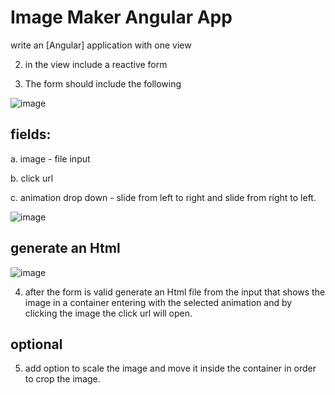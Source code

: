 # Image Maker Angular App

write an [Angular] application with one view

2. in the view include a reactive form

3. The form should include the following

![image](https://user-images.githubusercontent.com/80046909/193937984-92b58bb6-74aa-435a-8aec-0e6f184f056f.png)


## fields:

a. image - file input

b. click url

c. animation drop down - slide from left to right and slide from right to left.

![image](https://user-images.githubusercontent.com/80046909/193938197-abb259b3-8c85-4863-aba3-a6f1cdb4d891.png)


## generate an Html

![image](https://user-images.githubusercontent.com/80046909/193938441-63d59e95-98b3-4c26-89e7-76ef5d347d5e.png)


4. after the form is valid generate an Html file from the input that shows the image in a
   container entering with the selected animation and by clicking the image the click url will
   open.

## optional

5. add option to scale the image and move it inside the container in order to crop
   the image.
